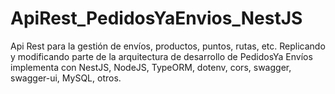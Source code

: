 # ApiRest_PedidosYaEnvios_NestJS
Api Rest para la gestión de envíos, productos, puntos, rutas, etc. Replicando y modificando parte de la arquitectura de desarrollo de PedidosYa Envíos implementa con NestJS, NodeJS, TypeORM, dotenv, cors, swagger, swagger-ui, MySQL, otros.
